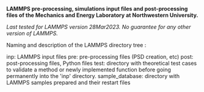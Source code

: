 **LAMMPS pre-processing, simulations input files and post-processing files of the Mechanics and Energy Laboratory at Northwestern University.**

*Last tested for LAMMPS version 28Mar2023. No guarantee for any other version of LAMMPS.*

Naming and description of the LAMMPS directory tree :

inp: LAMMPS input files
pre: pre-processing files (PSD creation, etc)
post:  post-processing files, Python files
test: directory with theoretical test cases to validate a method or newly implemented function before going permanently into the 'inp' directory.
sample_database: directory with LAMMPS samples prepared and their restart files 
